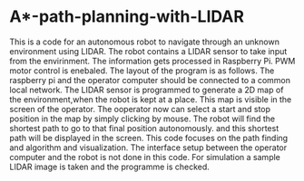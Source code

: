 # A*-path-planning-with-LIDAR
This is a code for an autonomous robot to navigate through an unknown environment using LIDAR.
The robot contains a LIDAR sensor to take input from the envirinment. The information gets processed in Raspberry Pi. PWM motor control is enebaled.
The layout of the program is as follows. The raspberry pi and the operator computer should be connected to a common local network. The LIDAR sensor is programmed to generate a 2D map of the environment,when the robot is kept at a place. This map is visible in the screen of the operator. The ooperator now can select a start and stop position in the map by simply clicking by mouse. The robot will find the shortest path to go to that final position autonomously. and this shortest path will be displayed in the screen.
This code focuses on the path finding and algorithm and visualization. The interface setup between the operator computer and the robot is not done in this code. For simulation a sample LIDAR image is taken and the programme is checked.

